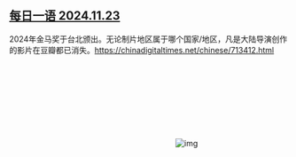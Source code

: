 <!--1732413614000-->
[每日一语 2024.11.23](https://chinadigitaltimes.net/chinese/713417.html)
------

<p>2024年金马奖于台北颁出。无论制片地区属于哪个国家/地区，凡是大陆导演创作的影片在豆瓣都已消失。<a href="https://chinadigitaltimes.net/chinese/713412.html">https://chinadigitaltimes.net/chinese/713412.html</a></p><p><img decoding="async" src="data:image/svg+xml,%3Csvg%20xmlns='http://www.w3.org/2000/svg'%20viewBox='0%200%200%200'%3E%3C/svg%3E" alt="img" data-lazy-src="https://chinadigitaltimes.net/chinese/files/2024/11/20241123_dailyquote.png"><noscript><img decoding="async" src="https://chinadigitaltimes.net/chinese/files/2024/11/20241123_dailyquote.png" alt="img"></noscript></p><div class="addtoany_share_save_container addtoany_content addtoany_content_bottom"><div class="a2a_kit a2a_kit_size_32 addtoany_list" data-a2a-url="https://chinadigitaltimes.net/chinese/713417.html" data-a2a-title="每日一语 2024.11.23"><a class="a2a_button_facebook" href="https://www.addtoany.com/add_to/facebook?linkurl=https%3A%2F%2Fchinadigitaltimes.net%2Fchinese%2F713417.html&amp;linkname=%E6%AF%8F%E6%97%A5%E4%B8%80%E8%AF%AD%202024.11.23" title="Facebook" rel="nofollow noopener" target="_blank"></a><a class="a2a_button_twitter" href="https://www.addtoany.com/add_to/twitter?linkurl=https%3A%2F%2Fchinadigitaltimes.net%2Fchinese%2F713417.html&amp;linkname=%E6%AF%8F%E6%97%A5%E4%B8%80%E8%AF%AD%202024.11.23" title="Twitter" rel="nofollow noopener" target="_blank"></a><a class="a2a_button_telegram" href="https://www.addtoany.com/add_to/telegram?linkurl=https%3A%2F%2Fchinadigitaltimes.net%2Fchinese%2F713417.html&amp;linkname=%E6%AF%8F%E6%97%A5%E4%B8%80%E8%AF%AD%202024.11.23" title="Telegram" rel="nofollow noopener" target="_blank"></a><a class="a2a_button_reddit" href="https://www.addtoany.com/add_to/reddit?linkurl=https%3A%2F%2Fchinadigitaltimes.net%2Fchinese%2F713417.html&amp;linkname=%E6%AF%8F%E6%97%A5%E4%B8%80%E8%AF%AD%202024.11.23" title="Reddit" rel="nofollow noopener" target="_blank"></a><a class="a2a_button_whatsapp" href="https://www.addtoany.com/add_to/whatsapp?linkurl=https%3A%2F%2Fchinadigitaltimes.net%2Fchinese%2F713417.html&amp;linkname=%E6%AF%8F%E6%97%A5%E4%B8%80%E8%AF%AD%202024.11.23" title="WhatsApp" rel="nofollow noopener" target="_blank"></a><a class="a2a_button_email" href="https://www.addtoany.com/add_to/email?linkurl=https%3A%2F%2Fchinadigitaltimes.net%2Fchinese%2F713417.html&amp;linkname=%E6%AF%8F%E6%97%A5%E4%B8%80%E8%AF%AD%202024.11.23" title="Email" rel="nofollow noopener" target="_blank"></a><a class="a2a_button_copy_link" href="https://www.addtoany.com/add_to/copy_link?linkurl=https%3A%2F%2Fchinadigitaltimes.net%2Fchinese%2F713417.html&amp;linkname=%E6%AF%8F%E6%97%A5%E4%B8%80%E8%AF%AD%202024.11.23" title="Copy Link" rel="nofollow noopener" target="_blank"></a><a class="a2a_dd addtoany_share_save addtoany_share" href="https://www.addtoany.com/share"></a></div></div>
